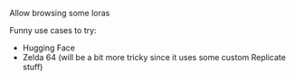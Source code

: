 
Allow browsing some loras

Funny use cases to try:
- Hugging Face
- Zelda 64 (will be a bit more tricky since it uses some custom Replicate stuff)